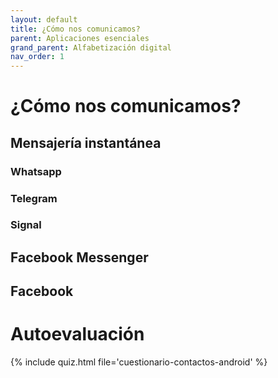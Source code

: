 ```yaml
---
layout: default
title: ¿Cómo nos comunicamos?
parent: Aplicaciones esenciales
grand_parent: Alfabetización digital
nav_order: 1
---
```


# ¿Cómo nos comunicamos?

## Mensajería instantánea

### Whatsapp

### Telegram

### Signal

## Facebook Messenger

## Facebook

# Autoevaluación

{% include quiz.html file='cuestionario-contactos-android' %}